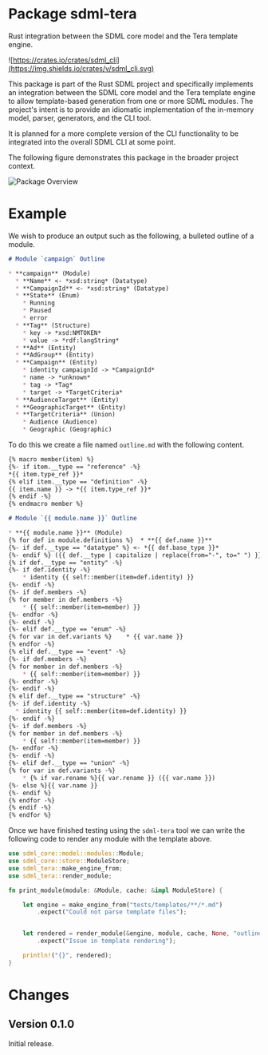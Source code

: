 # Package sdml-tera

Rust integration between the SDML core model and the Tera template engine.

![https://crates.io/crates/sdml_cli](https://img.shields.io/crates/v/sdml_cli.svg)

This package is part of the Rust SDML project and specifically implements an
integration between the SDML core model and the Tera template engine to allow
template-based generation from one or more SDML modules. The project's intent is
to provide an idiomatic implementation of the in-memory model, parser,
generators, and the CLI tool.

It is planned for a more complete version of the CLI functionality to be
integrated into the overall SDML CLI at some point.

The following figure demonstrates this package in the broader project context.

![Package Overview](https://raw.githubusercontent.com/sdm-lang/rust-sdml/refs/heads/main/doc/overview.png)

# Example

We wish to produce an output such as the following, a bulleted outline of a
module.

```markdown
# Module `campaign` Outline

* **campaign** (Module)
  * **Name** <- *xsd:string* (Datatype)
  * **CampaignId** <- *xsd:string* (Datatype)
  * **State** (Enum)
    * Running
    * Paused
    * error
  * **Tag** (Structure)
    * key -> *xsd:NMTOKEN*
    * value -> *rdf:langString*
  * **Ad** (Entity)
  * **AdGroup** (Entity)
  * **Campaign** (Entity)
    * identity campaignId -> *CampaignId*
    * name -> *unknown*
    * tag -> *Tag*
    * target -> *TargetCriteria*
  * **AudienceTarget** (Entity)
  * **GeographicTarget** (Entity)
  * **TargetCriteria** (Union)
    * Audience (Audience)
    * Geographic (Geographic)
```

To do this we create a file named `outline.md` with the following content.

```markdown
{% macro member(item) %}
{%- if item.__type == "reference" -%}
*{{ item.type_ref }}*
{% elif item.__type == "definition" -%}
{{ item.name }} -> *{{ item.type_ref }}*
{% endif -%}
{% endmacro member %}

# Module `{{ module.name }}` Outline

* **{{ module.name }}** (Module)
{% for def in module.definitions %}  * **{{ def.name }}**
{%- if def.__type == "datatype" %} <- *{{ def.base_type }}*
{%- endif %} ({{ def.__type | capitalize | replace(from="-", to=" ") }})
{% if def.__type == "entity" -%}
{%- if def.identity -%}
    * identity {{ self::member(item=def.identity) }}
{%- endif -%}
{%- if def.members -%}
{% for member in def.members -%}
    * {{ self::member(item=member) }}
{%- endfor -%}
{%- endif -%}
{%- elif def.__type == "enum" -%}
{% for var in def.variants %}    * {{ var.name }}
{% endfor -%}
{% elif def.__type == "event" -%}
{%- if def.members -%}
{% for member in def.members -%}
    * {{ self::member(item=member) }}
{%- endfor -%}
{%- endif -%}
{% elif def.__type == "structure" -%}
{%- if def.identity -%}
  * identity {{ self::member(item=def.identity) }}
{%- endif -%}
{%- if def.members -%}
{% for member in def.members -%}
    * {{ self::member(item=member) }}
{%- endfor -%}
{%- endif -%}
{%- elif def.__type == "union" -%}
{% for var in def.variants -%}
    * {% if var.rename %}{{ var.rename }} ({{ var.name }})
{%- else %}{{ var.name }}
{%- endif %}
{% endfor -%}
{% endif -%}
{% endfor %}
```

Once we have finished testing using the `sdml-tera` tool we can write the
following code to render any module with the template above.

```rust
use sdml_core::model::modules::Module;
use sdml_core::store::ModuleStore;
use sdml_tera::make_engine_from;
use sdml_tera::render_module;

fn print_module(module: &Module, cache: &impl ModuleStore) {

    let engine = make_engine_from("tests/templates/**/*.md")
        .expect("Could not parse template files");


    let rendered = render_module(&engine, module, cache, None, "outline.md")
        .expect("Issue in template rendering");

    println!("{}", rendered);
}
```

# Changes

## Version 0.1.0

Initial release.
